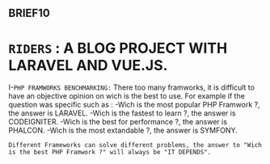 ## BRIEF10
# ```RIDERS``` : A BLOG PROJECT WITH LARAVEL AND VUE.JS.

I-``PHP FRAMWORKS BENCHMARKING:``
There too many framworks, it is difficult to have an objective opinion on wich is the best to use.
For example if the question was specific such as :
  -Wich is the most popular PHP Framwork ?, the answer is LARAVEL.
  -Wich is the fastest to learn ?, the answer is CODEIGNITER.
  -Wich is the best for performance ?, the answer is PHALCON.
  -Wich is the most extandable ?, the answer is SYMFONY.   
  
  
  ``Different Frameworks can solve different problems, the answer to "Wich is the best PHP Framwork ?" will always be "IT DEPENDS".``
